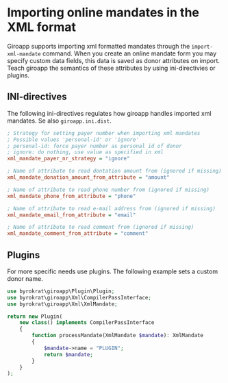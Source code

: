 # Importing online mandates in the XML format

Giroapp supports importing xml formatted mandates through the
`import-xml-mandate` command. When you create an online mandate form you may
specify custom data fields, this data is saved as donor attributes on import.
Teach giroapp the semantics of these attributes by using ini-directivies or
plugins.

## INI-directives

The following ini-directives regulates how giroapp handles imported xml mandates.
Se also `giroapp.ini.dist`.

```ini
; Strategy for setting payer number when importing xml mandates
; Possible values 'personal-id' or 'ignore'
; personal-id: force payer number as personal id of donor
; ignore: do nothing, use value as specified in xml
xml_mandate_payer_nr_strategy = "ignore"

; Name of attribute to read dontation amount from (ignored if missing)
xml_mandate_donation_amount_from_attribute = "amount"

; Name of attribute to read phone number from (ignored if missing)
xml_mandate_phone_from_attribute = "phone"

; Name of attribute to read e-mail address from (ignored if missing)
xml_mandate_email_from_attribute = "email"

; Name of attribute to read comment from (ignored if missing)
xml_mandate_comment_from_attribute = "comment"
```

## Plugins

For more specific needs use plugins. The following example sets a custom donor
name.

<!-- @example xml-customdata-plugin -->
```php
use byrokrat\giroapp\Plugin\Plugin;
use byrokrat\giroapp\Xml\CompilerPassInterface;
use byrokrat\giroapp\Xml\XmlMandate;

return new Plugin(
    new class() implements CompilerPassInterface
    {
        function processMandate(XmlMandate $mandate): XmlMandate
        {
            $mandate->name = "PLUGIN";
            return $mandate;
        }
    }
);
```
